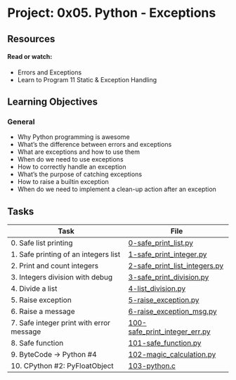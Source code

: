 # Project: 0x05. Python - Exceptions

## Resources

#### Read or watch:

* Errors and Exceptions
* Learn to Program 11 Static & Exception Handling

## Learning Objectives

### General

* Why Python programming is awesome 
* What’s the difference between errors and exceptions
* What are exceptions and how to use them
* When do we need to use exceptions
* How to correctly handle an exception
* What’s the purpose of catching exceptions
* How to raise a builtin exception
* When do we need to implement a clean-up action after an exception
## Tasks

| Task | File |
| ---- | ---- |
| 0. Safe list printing | [0-safe_print_list.py](./0-safe_print_list.py) |
| 1. Safe printing of an integers list | [1-safe_print_integer.py](./1-safe_print_integer.py) |
| 2. Print and count integers | [2-safe_print_list_integers.py](./2-safe_print_list_integers.py) |
| 3. Integers division with debug | [3-safe_print_division.py](./3-safe_print_division.py) |
| 4. Divide a list | [4-list_division.py](./4-list_division.py) |
| 5. Raise exception | [5-raise_exception.py](./5-raise_exception.py) |
| 6. Raise a message | [6-raise_exception_msg.py](./6-raise_exception_msg.py) |
| 7. Safe integer print with error message | [100-safe_print_integer_err.py](./100-safe_print_integer_err.py) |
| 8. Safe function | [101-safe_function.py](./101-safe_function.py) |
| 9. ByteCode -> Python #4 | [102-magic_calculation.py](./102-magic_calculation.py) |
| 10. CPython #2: PyFloatObject | [103-python.c](./103-python.c) |


